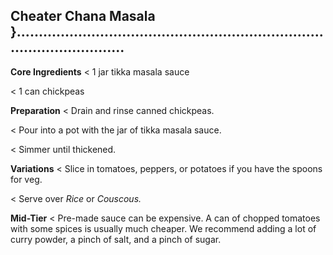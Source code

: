## Cheater Chana Masala }................................................................................................

**Core Ingredients**
< 1 jar tikka masala sauce

< 1 can chickpeas

**Preparation**
< Drain and rinse canned chickpeas.

< Pour into a pot with the jar of tikka masala sauce.

< Simmer until thickened.

**Variations**
< Slice in tomatoes, peppers, or potatoes if you have the spoons for veg.

< Serve over _Rice_ or _Couscous._

**Mid-Tier**
< Pre-made sauce can be expensive. A can of chopped tomatoes with some
spices is usually much cheaper. We recommend adding a lot of curry
powder, a pinch of salt, and a pinch of sugar.
